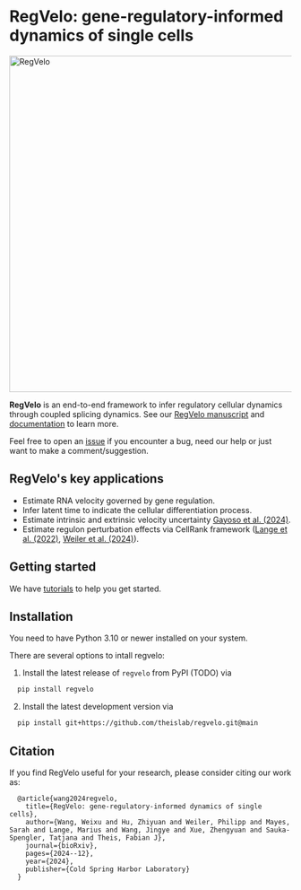 # RegVelo: gene-regulatory-informed dynamics of single cells

<img src="https://github.com/theislab/regvelo/blob/main/docs/_static/img/overview_fig.png?raw=true" alt="RegVelo" width="600" />

**RegVelo** is an end-to-end framework to infer regulatory cellular dynamics through coupled splicing dynamics. 
See our [RegVelo manuscript](https://www.biorxiv.org/content/10.1101/2024.12.11.627935v1) and [documentation](https://regvelo.readthedocs.io/en/latest/index.html) to learn more. 

Feel free to open an [issue](https://github.com/theislab/regvelo/issues/new) if you encounter a bug, need our help or just want to make a comment/suggestion.

RegVelo's key applications
--------------------------
- Estimate RNA velocity governed by gene regulation.
- Infer latent time to indicate the cellular differentiation process.
- Estimate intrinsic and extrinsic velocity uncertainty [Gayoso et al. (2024)](https://www.nature.com/articles/s41592-023-01994-w).
- Estimate regulon perturbation effects via CellRank framework ([Lange et al. (2022)](https://www.nature.com/articles/s41592-021-01346-6), [Weiler et al. (2024)](https://www.nature.com/articles/s41592-024-02303-9)).


## Getting started

We have [tutorials](https://regvelo.readthedocs.io/en/latest/tutorials/index.html) to help you get started.


## Installation

You need to have Python 3.10 or newer installed on your system. 

There are several options to intall regvelo:

1. Install the latest release of `regvelo` from PyPI (TODO) via

```bash
  pip install regvelo
```

2. Install the latest development version via

```bash
  pip install git+https://github.com/theislab/regvelo.git@main
```

## Citation

If you find RegVelo useful for your research, please consider citing our work as:

```
  @article{wang2024regvelo,
    title={RegVelo: gene-regulatory-informed dynamics of single cells},
    author={Wang, Weixu and Hu, Zhiyuan and Weiler, Philipp and Mayes, Sarah and Lange, Marius and Wang, Jingye and Xue, Zhengyuan and Sauka-Spengler, Tatjana and Theis, Fabian J},
    journal={bioRxiv},
    pages={2024--12},
    year={2024},
    publisher={Cold Spring Harbor Laboratory}
  }
```

